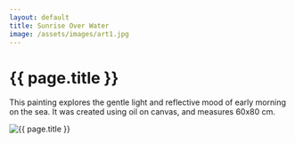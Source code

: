 ```yaml
---
layout: default
title: Sunrise Over Water
image: /assets/images/art1.jpg
---
```


<h1 class="text-2xl font-bold mb-4">{{ page.title }}</h1>

<p class="text-gray-700 leading-relaxed mb-6">
  This painting explores the gentle light and reflective mood of early morning on the sea.
  It was created using oil on canvas, and measures 60x80 cm.
</p>

<img src="{{ page.image }}" alt="{{ page.title }}" class="w-full max-w-2xl mx-auto border">
